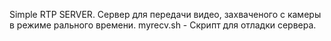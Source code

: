 Simple RTP SERVER.
Сервер для передачи видео, захваченого с камеры в режиме рального времени.
myrecv.sh - Скрипт для отладки сервера.

